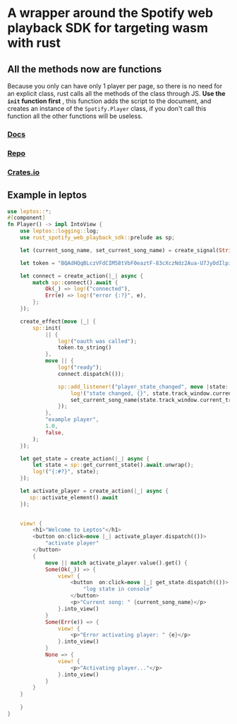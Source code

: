 # A wrapper around the Spotify web playback SDK for targeting wasm with rust

## All the methods now are functions

Because you only can have only 1 player per page, so there is no need for an explicit class, rust calls all the methods of the class  through JS.
**Use the `init` function first** , this function adds the script to the document, and creates an instance of the `Spotify.Player` class, if you don't call this function all the other functions will be useless.

### [Docs](https://docs.rs/rust_spotify_web_playback_sdk/latest/)

### [Repo](https://github.com/KOEGlike/rust_spotify_web_playback_sdk)

### [Crates.io](https://crates.io/crates/rust_spotify_web_playback_sdk)

## Example in leptos

```rust
use leptos::*;
#[component]
fn Player() -> impl IntoView {
    use leptos::logging::log;
    use rust_spotify_web_playback_sdk::prelude as sp;

    let (current_song_name, set_current_song_name) = create_signal(String::new());

    let token = "BQAdHQqBLczVFdCIM58tVbF0eaztF-83cXczNdz2Aua-U7JyOdIlpiG5M7oEww-dK7jo3qjcpMJ4isuyU2RYy3EoD_SWEOX1uW39bpR-KDbjSYeBPb0Jn4QtwXQw2yjQ33oRzVdyRufKF8o7kwXYW-ij6rtio6oDq0PNYIGIyMsDxKhgM5ijt4LXWz-iWQykftBMXdeSWZuU-Z51VyFOPuznUBQj";

    let connect = create_action(|_| async {
        match sp::connect().await {
            Ok(_) => log!("connected"),
            Err(e) => log!("error {:?}", e),
        };
    });

    create_effect(move |_| {
        sp::init(
            || {
                log!("oauth was called");
                token.to_string()
            },
            move || {
                log!("ready");
                connect.dispatch(());

                sp::add_listener!("player_state_changed", move |state: sp::StateChange| {
                    log!("state changed, {}", state.track_window.current_track.name);
                    set_current_song_name(state.track_window.current_track.name);
                });
            },
            "example player",
            1.0,
            false,
        );
    });

    let get_state = create_action(|_| async {
        let state = sp::get_current_state().await.unwrap();
        log!("{:#?}", state);
    });

    let activate_player = create_action(|_| async {
       sp::activate_element().await
    });

    
    view! {
        <h1>"Welcome to Leptos"</h1>
        <button on:click=move |_| activate_player.dispatch(())>
            "activate player"
        </button>
        {
            move || match activate_player.value().get() {
            Some(Ok(_)) => {
                view! {
                    <button  on:click=move |_| get_state.dispatch(())>
                        "log state in console"
                    </button>
                    <p>"Current song: " {current_song_name}</p>
                }.into_view()
            }
            Some(Err(e)) => {
                view! {
                    <p>"Error activating player: " {e}</p>
                }.into_view()
            }
            None => {
                view! {
                    <p>"Activating player..."</p>
                }.into_view()
            }
        }
    }
     
    }
}
```
